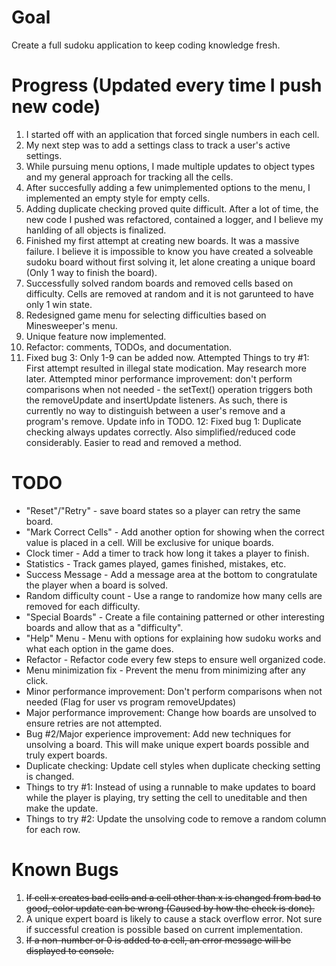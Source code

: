 # Goal
Create a full sudoku application to keep coding knowledge fresh.

# Progress (Updated every time I push new code)
1. I started off with an application that forced single numbers in each cell.
2. My next step was to add a settings class to track a user's active settings.
3. While pursuing menu options, I made multiple updates to object types and my general approach for tracking all the cells.
4. After succesfully adding a few unimplemented options to the menu, I implemented an empty style for empty cells.
5. Adding duplicate checking proved quite difficult. After a lot of time, the new code I pushed was refactored, contained a logger, and I believe my hanlding of all objects is finalized.
6. Finished my first attempt at creating new boards. It was a massive failure. I believe it is impossible to know you have created a solveable sudoku board without first solving it, let alone creating a unique board (Only 1 way to finish the board).
7. Successfully solved random boards and removed cells based on difficulty. Cells are removed at random and it is not garunteed to have only 1 win state.
8. Redesigned game menu for selecting difficulties based on Minesweeper's menu.
9. Unique feature now implemented.
10. Refactor: comments, TODOs, and documentation.
11. Fixed bug 3: Only 1-9 can be added now. Attempted Things to try #1: First attempt resulted in illegal state modication. May research more later.
Attempted minor performance improvement: don't perform comparisons when not needed - the setText() operation triggers both the removeUpdate and insertUpdate listeners. As such, there is currently no way to distinguish between a user's remove and a program's remove. Update info in TODO.
12: Fixed bug 1: Duplicate checking always updates correctly. Also simplified/reduced code considerably. Easier to read and removed a method.


# TODO
* "Reset"/"Retry" - save board states so a player can retry the same board.
* "Mark Correct Cells" - Add another option for showing when the correct value is placed in a cell. Will be exclusive for unique boards.
* Clock timer - Add a timer to track how long it takes a player to finish.
* Statistics - Track games played, games finished, mistakes, etc. 
* Success Message - Add a message area at the bottom to congratulate the player when a board is solved.
* Random difficulty count - Use a range to randomize how many cells are removed for each difficulty.
* "Special Boards" - Create a file containing patterned or other interesting boards and allow that as a "difficulty".
* "Help" Menu - Menu with options for explaining how sudoku works and what each option in the game does.
* Refactor - Refactor code every few steps to ensure well organized code.
* Menu minimization fix - Prevent the menu from minimizing after any click.
* Minor performance improvement: Don't perform comparisons when not needed (Flag for user vs program removeUpdates)
* Major performance improvement: Change how boards are unsolved to ensure retries are not attempted.
* Bug #2/Major experience improvement: Add new techniques for unsolving a board. This will make unique expert boards possible and truly expert boards.
* Duplicate checking: Update cell styles when duplicate checking setting is changed.
* Things to try #1: Instead of using a runnable to make updates to board while the player is playing, try setting the cell to uneditable and then make the update.
* Things to try #2: Update the unsolving code to remove a random column for each row.


# Known Bugs
1. ~~If cell x creates bad cells and a cell other than x is changed from bad to good, color update can be wrong (Caused by how the check is done).~~
2. A unique expert board is likely to cause a stack overflow error. Not sure if successful creation is possible based on current implementation.
3. ~~If a non-number or 0 is added to a cell, an error message will be displayed to console.~~
